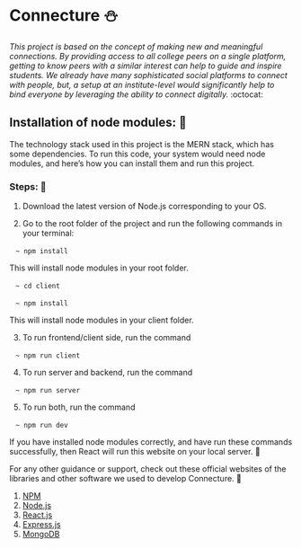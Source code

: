 # Connecture :snowman:

*This project is based on the concept of making new and meaningful connections. By providing access to all college peers on a single platform, getting to know peers with a similar interest can help to guide and inspire students. We already have many sophisticated social platforms to connect with people, but, a setup at an institute-level would significantly help to bind everyone by leveraging the ability to connect digitally.* :octocat:

## Installation of node modules: :rocket:

The technology stack used in this project is the MERN stack, which has some dependencies. To run this code, your system would need node modules, and here’s how you can install them and run this project.

### Steps: :octopus:
1. Download the latest version of Node.js corresponding to your OS.


2. Go to the root folder of the project and run the following commands in your terminal:

` ` `~ npm install` ` `

This will install node modules in your root folder.

` ` `~ cd client` ` `

` ` `~ npm install` ` `

This will install node modules in your client folder.

3. To run frontend/client side, run the command

` ` `~ npm run client` ` `

4. To run server and backend, run the command

` ` `~ npm run server` ` `
 
5. To run both, run the command

` ` `~ npm run dev` ` `

If you have installed node modules correctly, and have run these commands successfully, then React will run this website on your local server. :dart:

For any other guidance or support, check out these official websites of the libraries and other software we used to develop Connecture. :bookmark_tabs:
1. [NPM](https://www.npmjs.com/)
2. [Node.js](https://nodejs.org/en/)
3. [React.js](https://reactjs.org/)
5. [Express.js](https://expressjs.com/)
6. [MongoDB](https://docs.mongodb.com)
